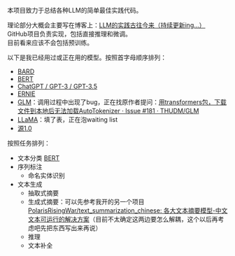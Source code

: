 本项目致力于总结各种LLM的简单最佳实践代码。

理论部分大概会主要写在博客上：[LLM的实践古往今来（持续更新ing…）](https://blog.csdn.net/PolarisRisingWar/article/details/130533565)  
GitHub项目负责实现，包括直接推理和微调。  
目前看来应该不会包括预训练。

以下是我已经用过或正在用的模型。按照首字母顺序排列：

- [BARD](models/BARD/)
- [BERT](models/BERT/)
- [ChatGPT / GPT-3 / GPT-3.5](models/GPT_family/ChatGPT_API)
- [ERNIE](models/ERNIE/)
- [GLM](models/GLM)：调用过程中出现了bug，正在找原作者提问：[用transformers包，下载文件到本地后无法加载AutoTokenizer · Issue #181 · THUDM/GLM](https://github.com/THUDM/GLM/issues/181)
- [LLaMA](models/LLaMA/)：填了表，正在泡waiting list
- [源1.0](models/yuan1.0/)

按照任务排列：
- 文本分类
[BERT](models/BERT/TC/)
- 序列标注
    - 命名实体识别
- 文本生成
    - 抽取式摘要
    - 生成式摘要：可以先参考我开的另一个项目 [PolarisRisingWar/text_summarization_chinese: 各大文本摘要模型-中文文本可运行的解决方案](https://github.com/PolarisRisingWar/text_summarization_chinese)（目前不太确定这两边要怎么解耦，这个以后再考虑吧先把东西写出来再说）
    - 推理
    - 文本补全